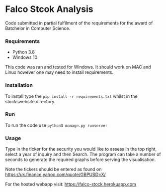 # Falco Stcok Analysis
Code submitted in partial fulfilment of the requirements for the award of Batchelor in Computer Science.


### Requirements
 - Python 3.8
 - Windows 10

This code was ran and tested for Windows. It should work on MAC and Linux however one may need to install requirements.


### Installation
To install type the `pip install -r requirements.txt` whilst in the stockswebsite directory.

### Run
To run the code use `python3 manage.py runserver`

### Usage
Type in the ticker for the security you would like to assess in the top right, select a year of inquiry and then Search.
The program can take a number of seconds to generate the required graphs before serving the visualisation.

Note the tickers should be entered as found on 
https://uk.finance.yahoo.com/quote/GBPUSD=X/

For the hosted webapp visit:
https://falco-stock.herokuapp.com